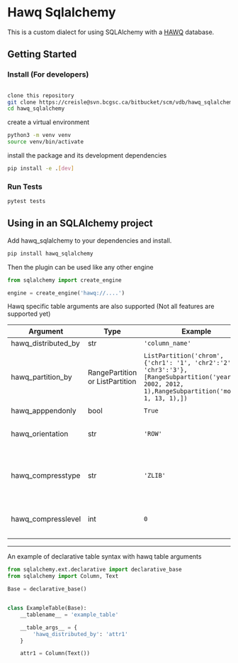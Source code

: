 
# Hawq Sqlalchemy

This is a custom dialect for using SQLAlchemy with a [HAWQ](http://hawq.apache.org/docs/userguide/2.3.0.0-incubating/tutorial/overview.html)
database.

## Getting Started

### Install (For developers)

```bash

clone this repository
git clone https://creisle@svn.bcgsc.ca/bitbucket/scm/vdb/hawq_sqlalchemy.git
cd hawq_sqlalchemy
```

create a virtual environment

```bash
python3 -m venv venv
source venv/bin/activate
```

install the package and its development dependencies

```bash
pip install -e .[dev]
```

### Run Tests

```bash
pytest tests
```

## Using in an SQLAlchemy project

Add hawq_sqlalchemy to your dependencies and install.

```bash
pip install hawq_sqlalchemy
```

Then the plugin can be used like any other engine

```python
from sqlalchemy import create_engine

engine = create_engine('hawq://....')
```

Hawq specific table arguments are also supported (Not all features are supported yet)

| Argument | Type | Example | Notes |
|----------|------|---------|-------|
| hawq_distributed_by | str | `'column_name'` | |
| hawq_partition_by | RangePartition or ListPartition | `ListPartition('chrom', {'chr1': '1', 'chr2':'2', 'chr3':'3'}, [RangeSubpartition('year', 2002, 2012, 1),RangeSubpartition('month', 1, 13, 1),])` | Does not currently support range partitioning on dates |
| hawq_apppendonly | bool | `True` | |
| hawq_orientation | str | `'ROW'` | expects one of `{'ROW', 'PARQUET'}` |
| hawq_compresstype | str | `'ZLIB'` | expects one of `{'ZLIB', 'SNAPPY', 'GZIP', 'NONE'}` |
| hawq_compresslevel | int | `0` | expects an integer between 0-9 |

---

An example of declarative table syntax with hawq table arguments

```python
from sqlalchemy.ext.declarative import declarative_base
from sqlalchemy import Column, Text

Base = declarative_base()


class ExampleTable(Base):
    __tablename__ = 'example_table'

    __table_args__ = {
        'hawq_distributed_by': 'attr1'
    }

    attr1 = Column(Text())
```
